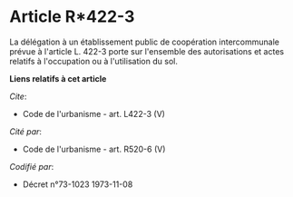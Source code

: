 # Article R*422-3

La délégation à un établissement public de coopération intercommunale prévue à l'article L. 422-3 porte sur l'ensemble des
autorisations et actes relatifs à l'occupation ou à l'utilisation du sol.

**Liens relatifs à cet article**

_Cite_:

  - Code de l'urbanisme - art. L422-3 (V)

_Cité par_:

  - Code de l'urbanisme - art. R520-6 (V)

_Codifié par_:

  - Décret n°73-1023 1973-11-08
